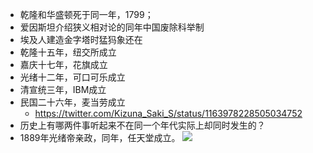 - 乾隆和华盛顿死于同一年，1799；
- 爱因斯坦介绍狭义相对论的同年中国废除科举制
- 埃及人建造金字塔时猛犸象还在
- 乾隆十五年，纽交所成立
- 嘉庆十七年，花旗成立
- 光绪十二年，可口可乐成立
- 清宣统三年，IBM成立
- 民国二十六年，麦当劳成立
  - https://twitter.com/Kizuna_Saki_S/status/1163978228505034752
- 历史上有哪两件事听起来不在同一个年代实际上却同时发生的？
- 1889年光绪帝亲政，同年，任天堂成立。
![](https://pbs.twimg.com/media/ECaFLtOUwAE1w1b?format=jpg&name=900x900)
